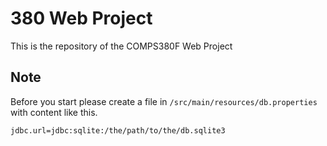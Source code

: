 
# 380 Web Project

This is the repository of the COMPS380F Web Project

## Note

Before you start please create a file in `/src/main/resources/db.properties`
with content like this.

```
jdbc.url=jdbc:sqlite:/the/path/to/the/db.sqlite3
```
